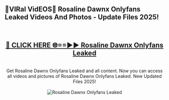 <h2>🔴VIRal VidEOS🔴 Rosaline Dawnx Onlyfans Leaked Videos And Photos - Update Files 2025!</h2>
<br>
<div align="center">
<h2><a href="https://virallinks.top/Hdb6NB" rel="nofollow">🔴 CLICK HERE 🌐==►► Rosaline Dawnx Onlyfans Leaked</a></h2>
<br>
Get Rosaline Dawnx Onlyfans Leaked and all content. Now you can access all videos and pictures of Rosaline Dawnx Onlyfans Leaked. New Updated Files 2025!
<br>
<br>
<a href="https://virallinks.top/Hdb6NB" rel="nofollow" data-target="animated-image.originalLink"><img src="https://i.imgur.com/dJHk4Zq.gif)" alt="Rosaline Dawnx Onlyfans Leaked" style="max-width: 100%; display: inline-block;" data-target="animated-image.originalImage"></a>
</div>
<br>
